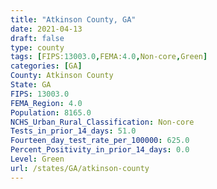```yaml
---
title: "Atkinson County, GA"
date: 2021-04-13
draft: false
type: county
tags: [FIPS:13003.0,FEMA:4.0,Non-core,Green]
categories: [GA]
County: Atkinson County
State: GA
FIPS: 13003.0
FEMA_Region: 4.0
Population: 8165.0
NCHS_Urban_Rural_Classification: Non-core
Tests_in_prior_14_days: 51.0
Fourteen_day_test_rate_per_100000: 625.0
Percent_Positivity_in_prior_14_days: 0.0
Level: Green
url: /states/GA/atkinson-county
---
```



